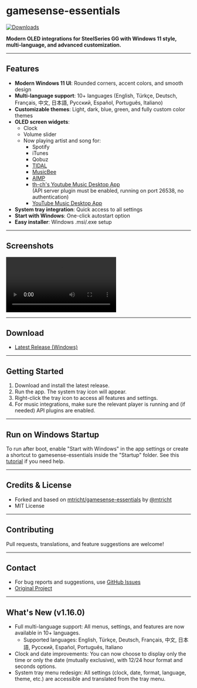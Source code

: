 # gamesense-essentials
[![Downloads](https://img.shields.io/github/downloads/mtricht/gamesense-essentials/total.svg)](https://github.com/mtricht/gamesense-essentials/releases)

**Modern OLED integrations for SteelSeries GG with Windows 11 style, multi-language, and advanced customization.**

---

## Features

- **Modern Windows 11 UI**: Rounded corners, accent colors, and smooth design
- **Multi-language support**: 10+ languages (English, Türkçe, Deutsch, Français, 中文, 日本語, Русский, Español, Português, Italiano)
- **Customizable themes**: Light, dark, blue, green, and fully custom color themes
- **OLED screen widgets**:
  - Clock
  - Volume slider
  - Now playing artist and song for:
    - Spotify
    - iTunes
    - Qobuz
    - [TIDAL](https://tidal.com/)
    - [MusicBee](https://getmusicbee.com/)
    - [AIMP](https://www.aimp.ru/)
    - [th-ch's Youtube Music Desktop App](https://th-ch.github.io/youtube-music/)  
      (API server plugin must be enabled, running on port 26538, no authentication)
    - [YouTube Music Desktop App](https://ytmdesktop.app/)
- **System tray integration**: Quick access to all settings
- **Start with Windows**: One-click autostart option
- **Easy installer**: Windows .msi/.exe setup

---

## Screenshots

![Modern UI Screenshot](https://user-images.githubusercontent.com/7511094/122837368-3e0fad00-d2f4-11eb-868e-980b2b29e1c1.mp4)

---

## Download

- [Latest Release (Windows)](https://github.com/umutsevimcann/gamesense-essentials/releases)

---

## Getting Started

1. Download and install the latest release.
2. Run the app. The system tray icon will appear.
3. Right-click the tray icon to access all features and settings.
4. For music integrations, make sure the relevant player is running and (if needed) API plugins are enabled.

---

## Run on Windows Startup
To run after boot, enable "Start with Windows" in the app settings or create a shortcut to gamesense-essentials inside the "Startup" folder. See this [tutorial](https://www.howtogeek.com/208224/how-to-add-a-program-to-startup-in-windows/) if you need help.

---

## Credits & License
- Forked and based on [mtricht/gamesense-essentials](https://github.com/mtricht/gamesense-essentials) by [@mtricht](https://github.com/mtricht)
- MIT License

---

## Contributing
Pull requests, translations, and feature suggestions are welcome!

---

## Contact
- For bug reports and suggestions, use [GitHub Issues](https://github.com/umutsevimcann/gamesense-essentials/issues)
- [Original Project](https://github.com/mtricht/gamesense-essentials)

---

## What's New (v1.16.0)

- Full multi-language support: All menus, settings, and features are now available in 10+ languages.
  - Supported languages: English, Türkçe, Deutsch, Français, 中文, 日本語, Русский, Español, Português, Italiano
- Clock and date improvements: You can now choose to display only the time or only the date (mutually exclusive), with 12/24 hour format and seconds options.
- System tray menu redesign: All settings (clock, date, format, language, theme, etc.) are accessible and translated from the tray menu.
